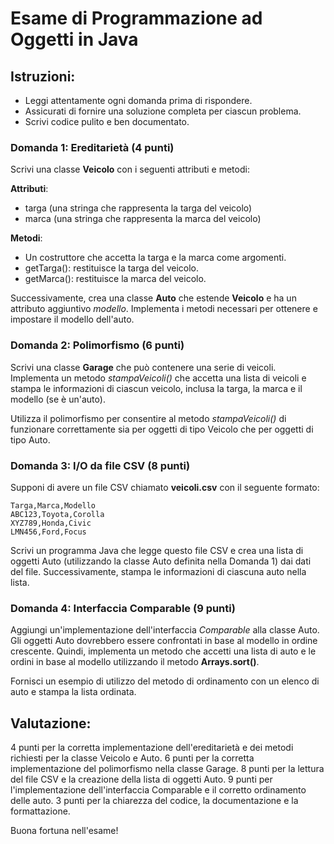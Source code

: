 # Esame di Programmazione ad Oggetti in Java

## Istruzioni:

* Leggi attentamente ogni domanda prima di rispondere.
* Assicurati di fornire una soluzione completa per ciascun problema.
* Scrivi codice pulito e ben documentato.

### Domanda 1: Ereditarietà (4 punti)

Scrivi una classe **Veicolo** con i seguenti attributi e metodi:

**Attributi**:
* targa (una stringa che rappresenta la targa del veicolo)
* marca (una stringa che rappresenta la marca del veicolo)

**Metodi**:
* Un costruttore che accetta la targa e la marca come argomenti.
* getTarga(): restituisce la targa del veicolo.
* getMarca(): restituisce la marca del veicolo.
  
Successivamente, crea una classe **Auto** che estende **Veicolo** e ha un attributo aggiuntivo *modello*. Implementa i metodi necessari per ottenere e impostare il modello dell'auto.

### Domanda 2: Polimorfismo (6 punti)

Scrivi una classe **Garage** che può contenere una serie di veicoli. Implementa un metodo *stampaVeicoli()* che accetta una lista di veicoli e stampa le informazioni di ciascun veicolo, inclusa la targa, la marca e il modello (se è un'auto).

Utilizza il polimorfismo per consentire al metodo *stampaVeicoli()* di funzionare correttamente sia per oggetti di tipo Veicolo che per oggetti di tipo Auto.

### Domanda 3: I/O da file CSV (8 punti)

Supponi di avere un file CSV chiamato **veicoli.csv** con il seguente formato:

```csv 
Targa,Marca,Modello
ABC123,Toyota,Corolla
XYZ789,Honda,Civic
LMN456,Ford,Focus
```

Scrivi un programma Java che legge questo file CSV e crea una lista di oggetti Auto (utilizzando la classe Auto definita nella Domanda 1) dai dati del file. Successivamente, stampa le informazioni di ciascuna auto nella lista.

### Domanda 4: Interfaccia Comparable (9 punti)

Aggiungi un'implementazione dell'interfaccia *Comparable* alla classe Auto. Gli oggetti Auto dovrebbero essere confrontati in base al modello in ordine crescente. Quindi, implementa un metodo che accetti una lista di auto e le ordini in base al modello utilizzando il metodo **Arrays.sort()**.

Fornisci un esempio di utilizzo del metodo di ordinamento con un elenco di auto e stampa la lista ordinata.

## Valutazione:

4 punti per la corretta implementazione dell'ereditarietà e dei metodi richiesti per la classe Veicolo e Auto.
6 punti per la corretta implementazione del polimorfismo nella classe Garage.
8 punti per la lettura del file CSV e la creazione della lista di oggetti Auto.
9 punti per l'implementazione dell'interfaccia Comparable e il corretto ordinamento delle auto.
3 punti per la chiarezza del codice, la documentazione e la formattazione.

Buona fortuna nell'esame!